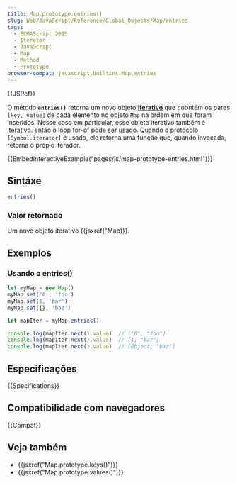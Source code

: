 ```yaml
---
title: Map.prototype.entries()
slug: Web/JavaScript/Reference/Global_Objects/Map/entries
tags:
  - ECMAScript 2015
  - Iterator
  - JavaScript
  - Map
  - Method
  - Prototype
browser-compat: javascript.builtins.Map.entries
---
```

{{JSRef}}

O método **`entries()`** retorna um novo objeto **[iterativo](/en-US/docs/Web/JavaScript/Guide/Iterators_and_Generators)** que cobntém os pares `[key, value]` de cada elemento no objeto `Map` na 
ordem em que foram inseridos. Nesse caso em particular, esse objeto iterativo também é iterativo. então
o loop for-of pode ser usado. Quando o protocolo `[Symbol.iterator]` é usado, ele retorna uma função que,
quando invocada, retorna o própio iterador.

{{EmbedInteractiveExample("pages/js/map-prototype-entries.html")}}

## Sintáxe

```js
entries()
```


### Valor retornado

Um novo objeto iterativo {{jsxref("Map)}}.

## Exemplos

### Usando o entries()

```js
let myMap = new Map()
myMap.set('0', 'foo')
myMap.set(1, 'bar')
myMap.set({}, 'baz')

let mapIter = myMap.entries()

console.log(mapIter.next().value)  // ["0", "foo"]
console.log(mapIter.next().value)  // [1, "bar"]
console.log(mapIter.next().value)  // [Object, "baz"]
```

## Especificações

{{Specifications}}

## Compatibilidade com navegadores

{{Compat}}

## Veja também

- {{jsxref("Map.prototype.keys()")}}
- {{jsxref("Map.prototype.values()")}}
